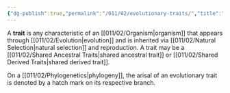 ```yaml
---
{"dg-publish":true,"permalink":"/011/02/evolutionary-traits/","title":"Evolutionary Traits","tags":["BIOL422"],"noteIcon":"1","created":"2024-09-26T13:45:04.085-07:00","updated":"2024-10-04T11:22:51.805-07:00"}
---
```


A **trait** is any characteristic of an [[011/02/Organism\|organism]] that appears through [[011/02/Evolution\|evolution]] and is inherited via [[011/02/Natural Selection\|natural selection]] and reproduction. A trait may be a [[011/02/Shared Ancestral Traits\|shared ancestral trait]] or [[011/02/Shared Derived Traits\|shared derived trait]].

On a [[011/02/Phylogenetics\|phylogeny]], the arisal of an evolutionary trait is denoted by a hatch mark on its respective branch.